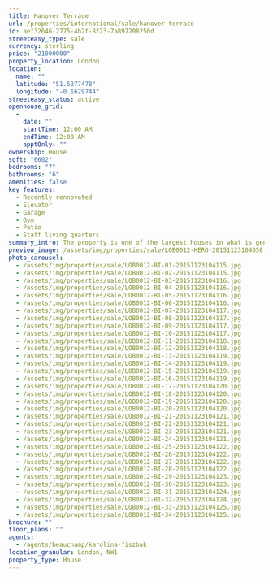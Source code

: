 ```yaml
---
title: Hanover Terrace
url: /properties/international/sale/hanover-terrace
id: aef32646-2775-4b2f-8f23-7a897208250d
streeteasy_type: sale
currency: sterling
price: "21000000"
property_location: London
location:
  name: ""
  latitude: "51.5277478"
  longitude: "-0.1629744"
streeteasy_status: active
openhouse_grid:
  - 
    date: ""
    startTime: 12:00 AM
    endTime: 12:00 AM
    apptOnly: ""
ownership: House
sqft: "6602"
bedrooms: "7"
bathrooms: "6"
amenities: false
key_features:
  - Recently rennovated
  - Elevator
  - Garage
  - Gym
  - Patio
  - Staff living quarters
summary_intro: The property is one of the largest houses in what is generally acknowledged as the finest of the Nash terraces. Benefits include the unique feature of a lift (requires reinstatement) and the rare advantage of an additional floor which provides further panoramic views over the park. This magnificent Grade I listed house has just undergone a beautiful restoration and detailed refurbishment. The house comprises three reception rooms, master ensuite bedroom with adjacent dressing room, six further bedrooms, five bathrooms and benefits from a west facing rear garden, mews house and outstanding views over Regents Park.
preview_image: /assets/img/properties/sale/LOB0012-HERO-20151123104058.jpg
photo_carousel:
  - /assets/img/properties/sale/LOB0012-BI-01-20151123104115.jpg
  - /assets/img/properties/sale/LOB0012-BI-02-20151123104115.jpg
  - /assets/img/properties/sale/LOB0012-BI-03-20151123104116.jpg
  - /assets/img/properties/sale/LOB0012-BI-04-20151123104116.jpg
  - /assets/img/properties/sale/LOB0012-BI-05-20151123104116.jpg
  - /assets/img/properties/sale/LOB0012-BI-06-20151123104116.jpg
  - /assets/img/properties/sale/LOB0012-BI-07-20151123104117.jpg
  - /assets/img/properties/sale/LOB0012-BI-08-20151123104117.jpg
  - /assets/img/properties/sale/LOB0012-BI-09-20151123104117.jpg
  - /assets/img/properties/sale/LOB0012-BI-10-20151123104117.jpg
  - /assets/img/properties/sale/LOB0012-BI-11-20151123104118.jpg
  - /assets/img/properties/sale/LOB0012-BI-12-20151123104118.jpg
  - /assets/img/properties/sale/LOB0012-BI-13-20151123104119.jpg
  - /assets/img/properties/sale/LOB0012-BI-14-20151123104119.jpg
  - /assets/img/properties/sale/LOB0012-BI-15-20151123104119.jpg
  - /assets/img/properties/sale/LOB0012-BI-16-20151123104119.jpg
  - /assets/img/properties/sale/LOB0012-BI-17-20151123104120.jpg
  - /assets/img/properties/sale/LOB0012-BI-18-20151123104120.jpg
  - /assets/img/properties/sale/LOB0012-BI-19-20151123104120.jpg
  - /assets/img/properties/sale/LOB0012-BI-20-20151123104120.jpg
  - /assets/img/properties/sale/LOB0012-BI-21-20151123104121.jpg
  - /assets/img/properties/sale/LOB0012-BI-22-20151123104121.jpg
  - /assets/img/properties/sale/LOB0012-BI-23-20151123104121.jpg
  - /assets/img/properties/sale/LOB0012-BI-24-20151123104121.jpg
  - /assets/img/properties/sale/LOB0012-BI-25-20151123104122.jpg
  - /assets/img/properties/sale/LOB0012-BI-26-20151123104122.jpg
  - /assets/img/properties/sale/LOB0012-BI-27-20151123104122.jpg
  - /assets/img/properties/sale/LOB0012-BI-28-20151123104122.jpg
  - /assets/img/properties/sale/LOB0012-BI-29-20151123104123.jpg
  - /assets/img/properties/sale/LOB0012-BI-30-20151123104123.jpg
  - /assets/img/properties/sale/LOB0012-BI-31-20151123104124.jpg
  - /assets/img/properties/sale/LOB0012-BI-32-20151123104124.jpg
  - /assets/img/properties/sale/LOB0012-BI-33-20151123104125.jpg
  - /assets/img/properties/sale/LOB0012-BI-34-20151123104125.jpg
brochure: ""
floor_plans: ""
agents:
  - /agents/beauchamp/karolina-fiszbak
location_granular: London, NW1
property_type: House
---
```

